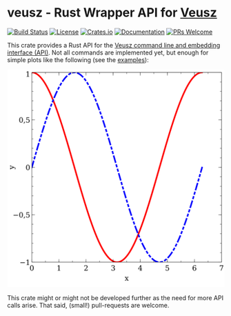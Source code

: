 # veusz - Rust Wrapper API for [Veusz](https://veusz.github.io/) 

[![Build Status](https://github.com/itdesigners/veusz-rs/workflows/Rust/badge.svg)](https://github.com/itdesigners/veusz-rs/actions?query=workflow%3ARust)
[![License](https://img.shields.io/badge/license-MIT-blue.svg)](https://github.com/itdesigners/veusz-rs)
[![Crates.io](https://img.shields.io/crates/v/veusz.svg)](https://crates.io/crates/veusz)
[![Documentation](https://docs.rs/veusz/badge.svg)](https://docs.rs/veusz)
[![PRs Welcome](https://img.shields.io/badge/PRs-welcome-brightgreen.svg)](https://github.com/itdesigners/veusz-rs/issues/new)

This crate provides a Rust API for the [Veusz command line and embedding interface (API)](https://veusz.github.io/docs/manual/api.html).
Not all commands are implemented yet, but enough for simple plots like the following (see the [examples](examples)):

![preview](examples/preview.svg)

This crate might or might not be developed further as the need for more API calls arise.
That said, (small!) pull-requests are welcome. 
